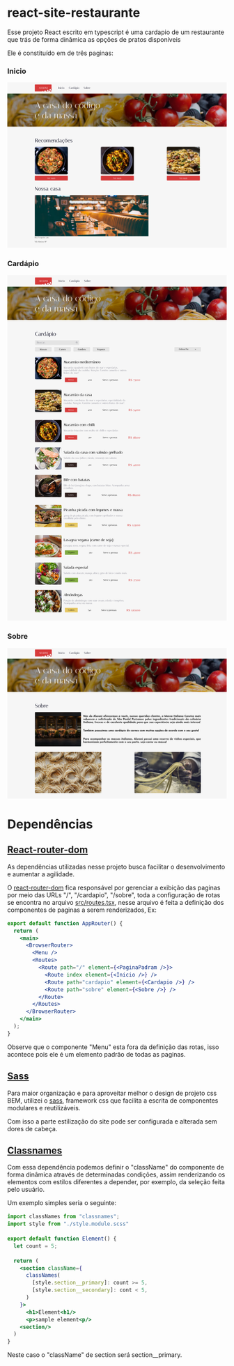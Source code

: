 # react-site-restaurante

Esse projeto React escrito em typescript é uma cardapio de um restaurante que trás de forma dinâmica
as opções de pratos disponíveis

Ele é constituído em de três paginas:

### Inicio

![inicio](./README_midia/Inicio.png)

### Cardápio

![Cardápio](./README_midia/Cardapio.png)

### Sobre

![Sobre](./README_midia/Sobre.png)

# Dependências

## [React-router-dom](https://reactrouter.com/en/main)

As dependências utilizadas nesse projeto busca facilitar o desenvolvimento
e aumentar a agilidade.

O [react-router-dom](https://reactrouter.com/en/main) fica responsável por gerenciar a exibição das paginas
por meio das URLs "/", "/cardapio", "/sobre", toda a configuração de rotas se encontra no arquivo [src/routes.tsx](./src/routes.tsx),
nesse arquivo é feita a definição dos componentes de paginas a serem renderizados, Ex:

```jsx
export default function AppRouter() {
  return (
    <main>
      <BrowserRouter>
        <Menu />
        <Routes>
          <Route path="/" element={<PaginaPadram />}>
            <Route index element={<Inicio />} />
            <Route path="cardapio" element={<Cardapio />} />
            <Route path="sobre" element={<Sobre />} />
          </Route>
        </Routes>
      </BrowserRouter>
    </main>
  );
}
```

Observe que o componente "Menu" esta fora da definição das rotas, isso acontece pois ele é um
elemento padrão de todas as paginas.

## [Sass](https://www.npmjs.com/package/sass)

Para maior organização e para aproveitar melhor o design de projeto css BEM, utilizei o [sass](https://www.npmjs.com/package/sass),
framework css que facilita a escrita de componentes modulares e reutilizáveis.

Com isso a parte estilização do site pode ser configurada e alterada sem dores de cabeça.

## [Classnames]()

Com essa dependência podemos definir o "className" do componente de forma dinâmica através de determinadas condições,
assim renderizando os elementos com estilos diferentes a depender, por exemplo, da seleção feita pelo usuário.

Um exemplo simples seria o seguinte:

```jsx
import classNames from "classnames";
import style from "./style.module.scss"

export default function Element() {
  let count = 5;

  return (
    <section className={
      classNames(
        [style.section__primary]: count >= 5,
        [style.section__secondary]: cont < 5,
      )
    }>
      <h1>Element<h1/>
      <p>sample element<p/>
    <section/>
  )
}
```

Neste caso o "className" de section será section\_\_primary.
